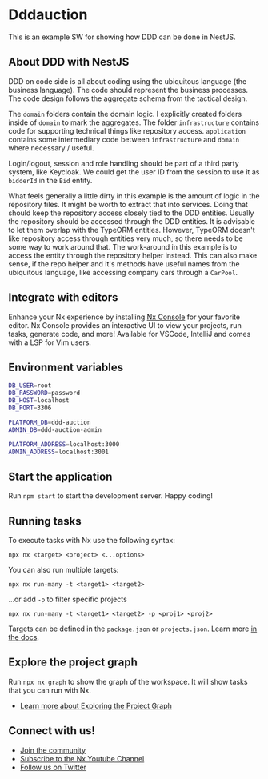 # Dddauction

This is an example SW for showing how DDD can be done in NestJS.

## About DDD with NestJS

DDD on code side is all about coding using the ubiquitous language (the business language). The code should represent the business processes. The code design follows the aggregate schema from the tactical design.

The `domain` folders contain the domain logic. I explicitly created folders inside of `domain` to mark the aggregates. The folder `infrastructure` contains code for supporting technical things like repository access. `application` contains some intermediary code between `infrastructure` and `domain` where necessary / useful.

Login/logout, session and role handling should be part of a third party system, like Keycloak. We could get the user ID from the session to use it as `bidderId` in the `Bid` entity.

What feels generally a little dirty in this example is the amount of logic in the repository files. It might be worth to extract that into services. Doing that should keep the repository access closely tied to the DDD entities. Usually the repository should be accessed through the DDD entities. It is advisable to let them overlap with the TypeORM entities. However, TypeORM doesn't like repository access through entities very much, so there needs to be some way to work around that. The work-around in this example is to access the entity through the repository helper instead. This can also make sense, if the repo helper and it's methods have useful names from the ubiquitous language, like accessing company cars through a `CarPool`.

## Integrate with editors

Enhance your Nx experience by installing [Nx Console](https://nx.dev/nx-console) for your favorite editor. Nx Console
provides an interactive UI to view your projects, run tasks, generate code, and more! Available for VSCode, IntelliJ and
comes with a LSP for Vim users.

## Environment variables

```sh
DB_USER=root
DB_PASSWORD=password
DB_HOST=localhost
DB_PORT=3306

PLATFORM_DB=ddd-auction
ADMIN_DB=ddd-auction-admin

PLATFORM_ADDRESS=localhost:3000
ADMIN_ADDRESS=localhost:3001
```

## Start the application

Run `npm start` to start the development server. Happy coding!

## Running tasks

To execute tasks with Nx use the following syntax:

```
npx nx <target> <project> <...options>
```

You can also run multiple targets:

```
npx nx run-many -t <target1> <target2>
```

...or add `-p` to filter specific projects

```
npx nx run-many -t <target1> <target2> -p <proj1> <proj2>
```

Targets can be defined in the `package.json` or `projects.json`. Learn more [in the docs](https://nx.dev/features/run-tasks).

## Explore the project graph

Run `npx nx graph` to show the graph of the workspace.
It will show tasks that you can run with Nx.

- [Learn more about Exploring the Project Graph](https://nx.dev/core-features/explore-graph)

## Connect with us!

- [Join the community](https://nx.dev/community)
- [Subscribe to the Nx Youtube Channel](https://www.youtube.com/@nxdevtools)
- [Follow us on Twitter](https://twitter.com/nxdevtools)
